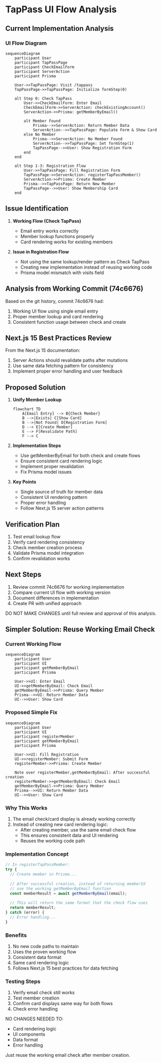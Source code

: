 # TapPass UI Flow Analysis

## Current Implementation Analysis

### UI Flow Diagram
```mermaid
sequenceDiagram
    participant User
    participant TapPassPage
    participant CheckEmailForm
    participant ServerAction
    participant Prisma

    User->>TapPassPage: Visit /tappass
    TapPassPage->>TapPassPage: Initialize formStep(0)
    
    alt Step 0: Check TapPass
        User->>CheckEmailForm: Enter Email
        CheckEmailForm->>ServerAction: checkExistingAccount()
        ServerAction->>Prisma: getMemberByEmail()
        
        alt Member Found
            Prisma-->>ServerAction: Return Member Data
            ServerAction-->>TapPassPage: Populate Form & Show Card
        else No Member
            Prisma-->>ServerAction: No Member Found
            ServerAction-->>TapPassPage: Set formStep(1)
            TapPassPage-->>User: Show Registration Form
        end
    end

    alt Step 1-3: Registration Flow
        User->>TapPassPage: Fill Registration Form
        TapPassPage->>ServerAction: registerTapPassMember()
        ServerAction->>Prisma: Create Member
        Prisma-->>TapPassPage: Return New Member
        TapPassPage-->>User: Show Membership Card
    end
```

## Issue Identification

1. **Working Flow (Check TapPass)**
   - Email entry works correctly
   - Member lookup functions properly
   - Card rendering works for existing members

2. **Issue in Registration Flow**
   - Not using the same lookup/render pattern as Check TapPass
   - Creating new implementation instead of reusing working code
   - Prisma model mismatch with visits field

## Analysis from Working Commit (74c6676)

Based on the git history, commit 74c6676 had:
1. Working UI flow using single email entry
2. Proper member lookup and card rendering
3. Consistent function usage between check and create

## Next.js 15 Best Practices Review

From the Next.js 15 documentation:
1. Server Actions should revalidate paths after mutations
2. Use same data fetching pattern for consistency
3. Implement proper error handling and user feedback

## Proposed Solution

1. **Unify Member Lookup**
   ```mermaid
   flowchart TD
       A[Email Entry] --> B{Check Member}
       B -->|Exists| C[Show Card]
       B -->|Not Found| D[Registration Form]
       D --> E[Create Member]
       E --> F[Revalidate Path]
       F --> C
   ```

2. **Implementation Steps**
   - Use getMemberByEmail for both check and create flows
   - Ensure consistent card rendering logic
   - Implement proper revalidation
   - Fix Prisma model issues

3. **Key Points**
   - Single source of truth for member data
   - Consistent UI rendering pattern
   - Proper error handling
   - Follow Next.js 15 server action patterns

## Verification Plan

1. Test email lookup flow
2. Verify card rendering consistency
3. Check member creation process
4. Validate Prisma model integration
5. Confirm revalidation works

## Next Steps

1. Review commit 74c6676 for working implementation
2. Compare current UI flow with working version
3. Document differences in implementation
4. Create PR with unified approach

DO NOT MAKE CHANGES until full review and approval of this analysis.

## Simpler Solution: Reuse Working Email Check

### Current Working Flow
```mermaid
sequenceDiagram
    participant User
    participant UI
    participant getMemberByEmail
    participant Prisma

    User->>UI: Enter Email
    UI->>getMemberByEmail: Check Email
    getMemberByEmail->>Prisma: Query Member
    Prisma-->>UI: Return Member Data
    UI-->>User: Show Card
```

### Proposed Simple Fix
```mermaid
sequenceDiagram
    participant User
    participant UI
    participant registerMember
    participant getMemberByEmail
    participant Prisma

    User->>UI: Fill Registration
    UI->>registerMember: Submit Form
    registerMember->>Prisma: Create Member
    
    Note over registerMember,getMemberByEmail: After successful creation
    registerMember->>getMemberByEmail: Check Email
    getMemberByEmail->>Prisma: Query Member
    Prisma-->>UI: Return Member Data
    UI-->>User: Show Card
```

### Why This Works
1. The email check/card display is already working correctly
2. Instead of creating new card rendering logic:
   - After creating member, use the same email check flow
   - This ensures consistent data and UI rendering
   - Reuses the working code path

### Implementation Concept
```typescript
// In registerTapPassMember:
try {
  // Create member in Prisma...
  
  // After successful creation, instead of returning memberId
  // use the working getMemberByEmail function
  const memberResult = await getMemberByEmail(email);
  
  // This will return the same format that the check flow uses
  return memberResult;
} catch (error) {
  // Error handling...
}
```

### Benefits
1. No new code paths to maintain
2. Uses the proven working flow
3. Consistent data format
4. Same card rendering logic
5. Follows Next.js 15 best practices for data fetching

### Testing Steps
1. Verify email check still works
2. Test member creation
3. Confirm card displays same way for both flows
4. Check error handling

NO CHANGES NEEDED TO:
- Card rendering logic
- UI components
- Data format
- Error handling

Just reuse the working email check after member creation. 